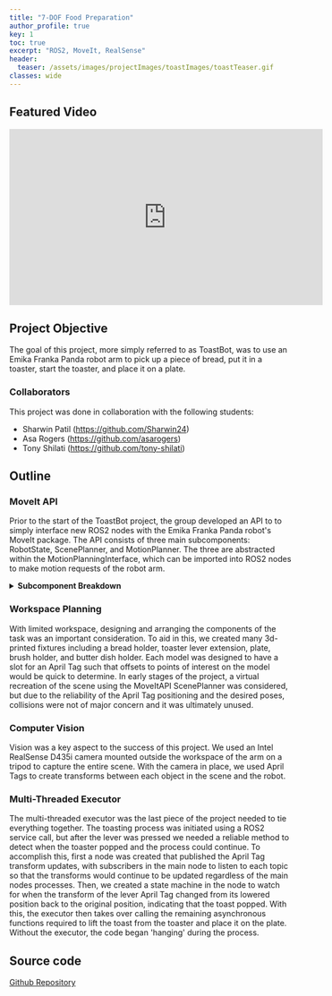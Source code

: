 ```yaml
---
title: "7-DOF Food Preparation"
author_profile: true
key: 1
toc: true
excerpt: "ROS2, MoveIt, RealSense"
header:
  teaser: /assets/images/projectImages/toastImages/toastTeaser.gif
classes: wide
---
```

## Featured Video
<iframe width="560" height="315" src="https://www.youtube.com/embed/XGcdhWRo-iU?si=2WTV-TyIyLdX8AVo?autoplay=1" title="YouTube video player" frameborder="0" allow="accelerometer; autoplay; clipboard-write; encrypted-media; gyroscope; picture-in-picture; web-share" referrerpolicy="strict-origin-when-cross-origin" allowfullscreen></iframe>

## Project Objective
The goal of this project, more simply referred to as ToastBot, was to use an Emika Franka Panda robot arm to pick up a piece of bread, put it in a toaster, start the toaster, and place it on a plate.

### Collaborators

This project was done in collaboration with the following students:

* Sharwin Patil (<https://github.com/Sharwin24>)
* Asa Rogers (<https://github.com/asarogers>)
* Tony Shilati (<https://github.com/tony-shilati>)

## Outline

### MoveIt API

Prior to the start of the ToastBot project, the group developed an API to to simply interface new ROS2 nodes with the Emika Franka Panda robot's MoveIt package. The API consists of three main subcomponents: RobotState, ScenePlanner, and MotionPlanner. The three are abstracted within the MotionPlanningInterface, which can be imported into ROS2 nodes to make motion requests of the robot arm.

<details>
<summary><b>Subcomponent Breakdown</b></summary>
<br>
<p>The ScenePlanner component can be used to update the move group planning scene. It allows users to add and remove boxes, attach and detach collision objects from the end effector, and load multiple collision objects at once. It is capable of adding objects of different shapes and dimensions as specified by the user for each function. Use of the ScenePlanner is critical particularly in instances where the robot is grasping a solid object and must plan paths around obstacles, accounting for said object in its grasp.</p>

<p>The RobotState component performs forward and inverse kinematic caluclations for the Emika Franka Panda robot arm for use in determining current or desired poses, or the angles required to achieve them.</p>

<p>The MotionPlanner component contains the bulk of the API's functionality. It provides utilities to plan, execute, and manage robot trajectories using joint configurations, Cartesian paths, and predefined named configurations. Additionally, it allows for control of the robot end-effector. The MotionPlanner serves as a ROS2 Action Client to he MoveGroup node running on the robot arm.</p>

<p>The key components of the API used in the ToastBot project are the RobotState and MotionPlanner.</p>

</details>

### Workspace Planning

With limited workspace, designing and arranging the components of the task was an important consideration. To aid in this, we created many 3d-printed fixtures including a bread holder, toaster lever extension, plate, brush holder, and butter dish holder. Each model was designed to have a slot for an April Tag such that offsets to points of interest on the model would be quick to determine. In early stages of the project, a virtual recreation of the scene using the MoveItAPI ScenePlanner was considered, but due to the reliability of the April Tag positioning and the desired poses, collisions were not of major concern and it was ultimately unused.

### Computer Vision

Vision was a key aspect to the success of this project. We used an Intel RealSense D435i camera mounted outside the workspace of the arm on a tripod to capture the entire scene. With the camera in place, we used April Tags to create transforms between each object in the scene and the robot.

### Multi-Threaded Executor

The multi-threaded executor was the last piece of the project needed to tie everything together. The toasting process was initiated using a ROS2 service call, but after the lever was pressed we needed a reliable method to detect when the toaster popped and the process could continue. To accomplish this, first a node was created that published the April Tag transform updates, with subscribers in the main node to listen to each topic so that the transforms would continue to be updated regardless of the main nodes processes. Then, we created a state machine in the node to watch for when the transform of the lever April Tag changed from its lowered position back to the original position, indicating that the toast popped. With this, the executor then takes over calling the remaining asynchronous functions required to lift the toast from the toaster and place it on the plate. Without the executor, the code began 'hanging' during the process.

## Source code
[Github Repository](https://github.com/snydergi/ToastBot)